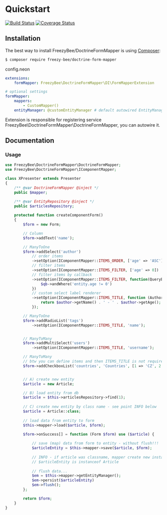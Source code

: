 Quickstart
==========

[![Build Status](https://travis-ci.org/FreezyBee/DoctrineFormMapper.svg?branch=master)](https://travis-ci.org/FreezyBee/DoctrineFormMapper)
[![Coverage Status](https://coveralls.io/repos/github/FreezyBee/DoctrineFormMapper/badge.svg?branch=master)](https://coveralls.io/github/FreezyBee/DoctrineFormMapper?branch=master)

Installation
------------

The best way to install FreezyBee/DoctrineFormMapper is using  [Composer](http://getcomposer.org/):

```sh
$ composer require freezy-bee/doctrine-form-mapper
```

config.neon

```yml
extensions:
    formMapper: FreezyBee\DoctrineFormMapper\DI\FormMapperExtension

# optional settings
formMapper:
    mappers:
        - CustomMapper()
    entityManager: @customEntityManager # default autowired EntityManagerInterface
```

Extension is responsible for registering service FreezyBee\DoctrineFormMapper\DoctrineFormMapper, you can autowire it.

Documentation
-------------

### Usage

```php
use FreezyBee\DoctrineFormMapper\DoctrineFormMapper;
use FreezyBee\DoctrineFormMapper\IComponentMapper;

class XPresenter extends Presenter
{
    /** @var DoctrineFormMapper @inject */
    public $mapper;

    /** @var EntityRepository @inject */
    public $articlesRepository;
    
    protected function createComponentForm()
    {
        $form = new Form;

        // Column
        $form->addText('name');

        // ManyToOne
        $form->addSelect('author')
            // order items
            ->setOption(IComponentMapper::ITEMS_ORDER, ['age' => 'ASC'])
            // filter items
            ->setOption(IComponentMapper::ITEMS_FILTER, ['age' => 0])
            // filter items by callback
            ->setOption(IComponentMapper::ITEMS_FILTER, function(QueryBuilder $qb) {
                $qb->andWhere('entity.age != 0')
            })
            // custom select label renderer
            ->setOption(IComponentMapper::ITEMS_TITLE, function (Author $author) {
                return $author->getName() . ' - ' . $author->getAge();
            });

        // ManyToOne
        $form->addRadioList('tags')
            ->setOption(IComponentMapper::ITEMS_TITLE, 'name');


        // ManyToMany
        $form->addMultiSelect('users')
            ->setOption(IComponentMapper::ITEMS_TITLE, 'username');

        // ManyToMany
        // btw you can define items and then ITEMS_TITLE is not required
        $form->addCheckboxList('countries', 'Countries', [1 => 'CZ', 2 => 'SK']);


        // A) create new entity
        $article = new Article;

        // B) load entity from db
        $article = $this->articlesRepository->find(1);
        
        // C) create new entity by class name - see point INFO below
        $article = Article::class;
        
        // load data from entity to form
        $this->mapper->load($article, $form);

        $form->onSuccess[] = function (Form $form) use ($article) {
            
            // save (map) data from form to entity - without flush!!!
            $articleEntity = $this->mapper->save($article, $form);
            
            // INFO - if article was classname, mapper create new instance
            // $articleEntity is instanceof Article
            
            // flush data...
            $em = $this->mapper->getEntityManager();
            $em->persist($articleEntity)
            $em->flush();
        };

        return $form;
    }
}
```
